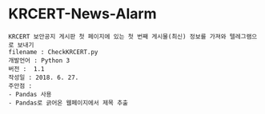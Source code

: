 # KRCERT-News-Alarm

    KRCERT 보안공지 게시판 첫 페이지에 있는 첫 번째 게시물(최신) 정보를 가져와 텔레그램으로 보내기
    filename : CheckKRCERT.py
    개발언어 : Python 3
    버전 :  1.1
    작성일 : 2018. 6. 27.
    주안점 : 
    - Pandas 사용
    - Pandas로 긁어온 웹페이지에서 제목 추출
